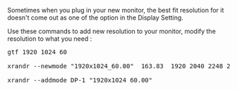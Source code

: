 Sometimes when you plug in your new monitor, the best fit resolution for it doesn't come out as one of the option in the Display Setting.

Use these commands to add new resolution to your monitor, modify the resolution to what you need :

<pre>
gtf 1920 1024 60

xrandr --newmode "1920x1024_60.00"  163.83  1920 2040 2248 2576  1024 1025 1028 1060  -HSync +Vsync

xrandr --addmode DP-1 "1920x1024_60.00"
</pre>
